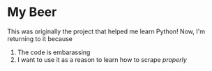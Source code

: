 # My Beer

This was originally the project that helped me learn Python!
Now, I'm returning to it because 
  
  1. The code is embarassing
  2. I want to use it as a reason to learn how to scrape *properly*
